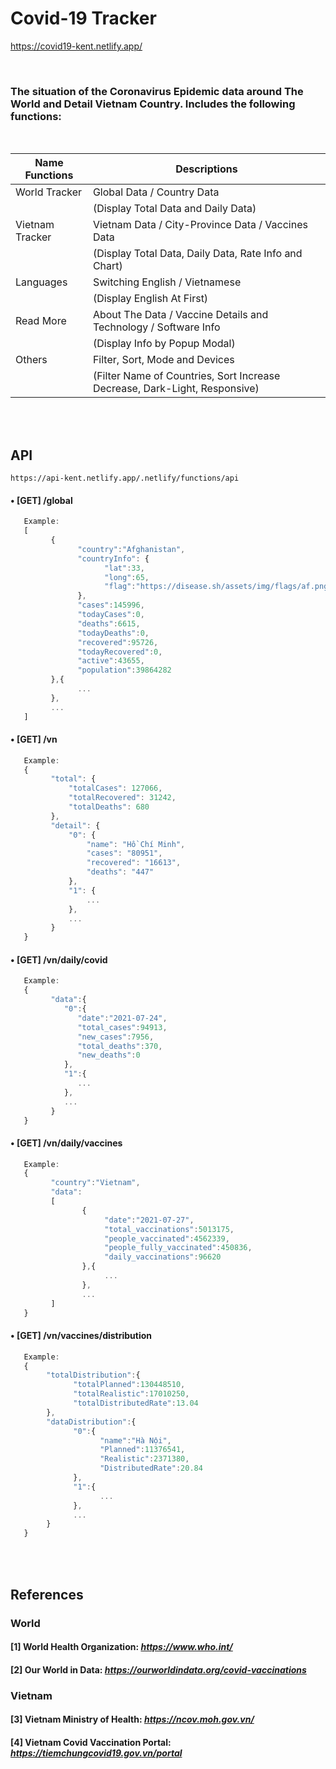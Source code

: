 # Covid-19 Tracker
https://covid19-kent.netlify.app/

<br>

### The situation of the Coronavirus Epidemic data around The World and Detail Vietnam Country. Includes the following functions:
<br>

|Name Functions|Descriptions|
|-|-|
|World Tracker|Global Data / Country Data|
| |(Display Total Data and Daily Data)|
|Vietnam Tracker|Vietnam Data / City-Province Data / Vaccines Data|
| |(Display Total Data, Daily Data, Rate Info and Chart)|
|Languages|Switching English / Vietnamese|
| |(Display English At First)|
|Read More|About The Data / Vaccine Details and Technology / Software Info|
| |(Display Info by Popup Modal)|
|Others|Filter, Sort, Mode and Devices|
| |(Filter Name of Countries, Sort Increase Decrease, Dark-Light, Responsive)|
<br>
<br>

## API
```
https://api-kent.netlify.app/.netlify/functions/api
```

#### • [GET] /global

```javascript
   Example:
   [
         {
               "country":"Afghanistan",
               "countryInfo": {
                     "lat":33,
                     "long":65,
                     "flag":"https://disease.sh/assets/img/flags/af.png"
               },
               "cases":145996,
               "todayCases":0,
               "deaths":6615,
               "todayDeaths":0,
               "recovered":95726,
               "todayRecovered":0,
               "active":43655,
               "population":39864282
         },{
               ...
         },
         ...
   ]
```

#### • [GET] /vn
```javascript
   Example:
   {
         "total": {
             "totalCases": 127066,
             "totalRecovered": 31242,
             "totalDeaths": 680
         },
         "detail": {
             "0": {
                 "name": "Hồ Chí Minh",
                 "cases": "80951",
                 "recovered": "16613",
                 "deaths": "447"
             },
             "1": {
                 ...
             },
             ...
         }
   }
```

#### • [GET] /vn/daily/covid
```javascript
   Example:
   {
         "data":{
            "0":{
               "date":"2021-07-24",
               "total_cases":94913,
               "new_cases":7956,
               "total_deaths":370,
               "new_deaths":0
            },
            "1":{
               ...
            },
            ...
         }
   }
```

#### • [GET] /vn/daily/vaccines
```javascript
   Example:
   {
         "country":"Vietnam",
         "data":
         [
                {
                     "date":"2021-07-27",
                     "total_vaccinations":5013175,
                     "people_vaccinated":4562339,
                     "people_fully_vaccinated":450836,
                     "daily_vaccinations":96620
                },{     
                     ...
                },
                ...
         ]
   }
```

#### • [GET] /vn/vaccines/distribution
```javascript
   Example:
   {
        "totalDistribution":{
              "totalPlanned":130448510,
              "totalRealistic":17010250,
              "totalDistributedRate":13.04
        },
        "dataDistribution":{
              "0":{
                    "name":"Hà Nội",
                    "Planned":11376541,
                    "Realistic":2371380,
                    "DistributedRate":20.84
              },
              "1":{
                    ...
              },
              ...
        }
   }
```

<br>
<br>

## References
### World
#### [1] World Health Organization: _https://www.who.int/_
#### [2] Our World in Data: _https://ourworldindata.org/covid-vaccinations_
### Vietnam
#### [3] Vietnam Ministry of Health: _https://ncov.moh.gov.vn/_
#### [4] Vietnam Covid Vaccination Portal: _https://tiemchungcovid19.gov.vn/portal_
<br>
